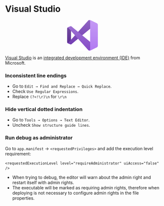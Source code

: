 # Visual Studio

<p align="center"><img align="center" width="20%" height="20%" src="assets/visualstudio.svg"></p>

[Visual Studio](https://en.wikipedia.org/wiki/Microsoft_Visual_Studio) is an [integrated development environment (IDE)](https://en.wikipedia.org/wiki/Integrated_development_environment) from Microsoft.

### Inconsistent line endings

* Go to `Edit → Find and Replace → Quick Replace`.
* Check `Use Regular Expressions`.
* Replace `(?<!\r)\n` for `\r\n`

### Hide vertical dotted indentation

* Go to `Tools → Options → Text Editor`.
* Uncheck `Show structure guide lines`.

### Run debug as administrator

Go to `app.manifest` → `<requestedPrivileges>` and add the execution level requirement:
```
<requestedExecutionLevel level="requireAdministrator" uiAccess="false" />
```
* When trying to debug, the editor will warn about the admin right and restart itself with admin rights.
* The executable will be marked as requiring admin rights, therefore when deploying is not necessary to configure admin rights in the file properties.

